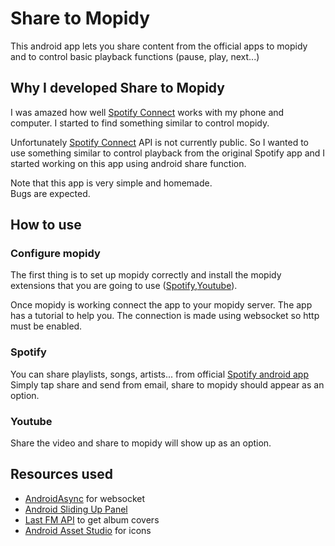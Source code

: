 <h1>Share to Mopidy</h1>
This android app lets you share content from the official apps to mopidy and to control basic playback functions (pause, play, next...)

<h2>Why I developed Share to Mopidy</h2>

<p>I was amazed how well <a href="https://www.spotify.com/es/connect/">Spotify Connect</a> works with my phone and computer.
I started to find something similar to control mopidy. </p>
<p>Unfortunately <a href="https://www.spotify.com/es/connect/">Spotify Connect</a> API is not currently public.
So I wanted to use something similar to control playback from the original Spotify app and I started working on this app using android share function.</p>
Note that this app is very simple and homemade.<br>
Bugs are expected.

<h2>How to use</h2>
<h3>Configure mopidy</h3>

The first thing is to set up mopidy correctly and install the mopidy extensions that you are going to use (<a href="https://github.com/mopidy/mopidy-spotify">Spotify</a>,<a href="https://github.com/dz0ny/mopidy-youtube">Youtube</a>).

Once mopidy is working connect the app to your mopidy server. The app has a tutorial to help you.
The connection is made using websocket so http must be enabled.

<h3>Spotify</h3>
You can share playlists, songs, artists... from official <a href="https://play.google.com/store/apps/details?id=com.spotify.music">Spotify android app</a> Simply tap share and send from email, share to mopidy should appear as an option.

<h3>Youtube</h3>
Share the video and share to mopidy will show up as an option.

<h2>Resources used</h2>
<ul>
<li><a href="https://github.com/koush/AndroidAsync">AndroidAsync</a> for websocket</li>
<li><a href="https://github.com/umano/AndroidSlidingUpPanel">Android Sliding Up Panel</a></li>
<li><a href="http://www.last.fm/api">Last FM API</a> to get album covers</li>
<li><a href="http://romannurik.github.io/AndroidAssetStudio/">Android Asset Studio</a> for icons
</ul>


